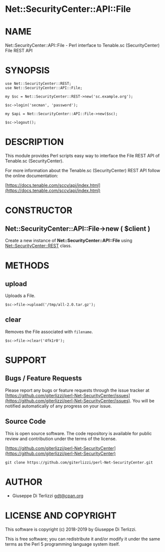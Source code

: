# Net::SecurityCenter::API::File
# NAME

Net::SecurityCenter::API::File - Perl interface to Tenable.sc (SecurityCenter) File REST API

# SYNOPSIS

    use Net::SecurityCenter::REST;
    use Net::SecurityCenter::API::File;

    my $sc = Net::SecurityCenter::REST->new('sc.example.org');

    $sc->login('secman', 'password');

    my $api = Net::SecurityCenter::API::File->new($sc);

    $sc->logout();

# DESCRIPTION

This module provides Perl scripts easy way to interface the File REST API of Tenable.sc
(SecurityCenter).

For more information about the Tenable.sc (SecurityCenter) REST API follow the online documentation:

[https://docs.tenable.com/sccv/api/index.html](https://docs.tenable.com/sccv/api/index.html)

# CONSTRUCTOR

## Net::SecurityCenter::API::File->new ( $client )

Create a new instance of **Net::SecurityCenter::API::File** using [Net::SecurityCenter::REST](Net-SecurityCenter-REST.md) class.

# METHODS

## upload

Uploads a File.

    $sc->file->upload('/tmp/all-2.0.tar.gz');

## clear

Removes the File associated with `filename`.

    $sc->file->clear('4fk1r0');

# SUPPORT

## Bugs / Feature Requests

Please report any bugs or feature requests through the issue tracker
at [https://github.com/giterlizzi/perl-Net-SecurityCenter/issues](https://github.com/giterlizzi/perl-Net-SecurityCenter/issues).
You will be notified automatically of any progress on your issue.

## Source Code

This is open source software.  The code repository is available for
public review and contribution under the terms of the license.

[https://github.com/giterlizzi/perl-Net-SecurityCenter](https://github.com/giterlizzi/perl-Net-SecurityCenter)

    git clone https://github.com/giterlizzi/perl-Net-SecurityCenter.git

# AUTHOR

- Giuseppe Di Terlizzi <gdt@cpan.org>

# LICENSE AND COPYRIGHT

This software is copyright (c) 2018-2019 by Giuseppe Di Terlizzi.

This is free software; you can redistribute it and/or modify it under
the same terms as the Perl 5 programming language system itself.
